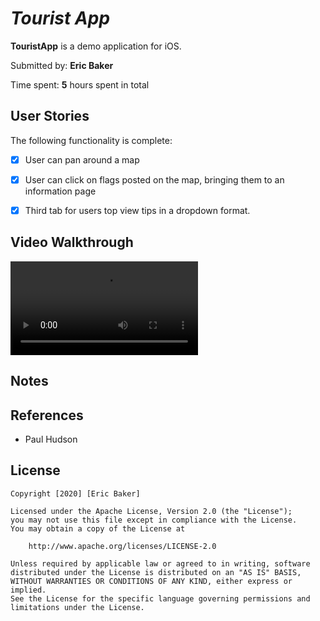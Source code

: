 # *Tourist App*

**TouristApp** is a demo application for iOS.

Submitted by: **Eric Baker**

Time spent: **5** hours spent in total

## User Stories

The following functionality is complete:

* [x] User can pan around a map
* [x] User can click on flags posted on the map, bringing them to an information page
* [x] Third tab for users top view tips in a dropdown format.


## Video Walkthrough

![](https://user-images.githubusercontent.com/30020234/106663036-2a47f200-6571-11eb-85a9-db727f1c0ba4.mov)


## Notes



## References
- Paul Hudson

## License

    Copyright [2020] [Eric Baker]

    Licensed under the Apache License, Version 2.0 (the "License");
    you may not use this file except in compliance with the License.
    You may obtain a copy of the License at

        http://www.apache.org/licenses/LICENSE-2.0

    Unless required by applicable law or agreed to in writing, software
    distributed under the License is distributed on an "AS IS" BASIS,
    WITHOUT WARRANTIES OR CONDITIONS OF ANY KIND, either express or implied.
    See the License for the specific language governing permissions and
    limitations under the License.

